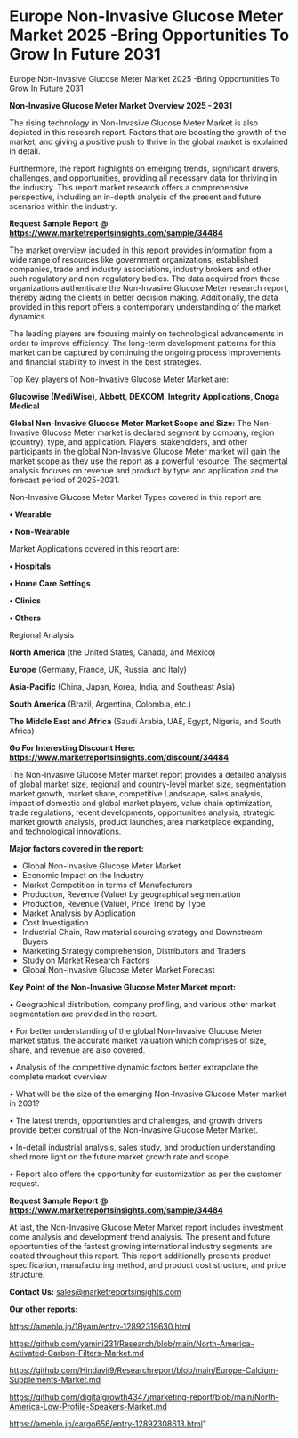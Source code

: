# Europe Non-Invasive Glucose Meter Market 2025 -Bring Opportunities To Grow In Future 2031
Europe Non-Invasive Glucose Meter Market 2025 -Bring Opportunities To Grow In Future 2031

<Strong> Non-Invasive Glucose Meter Market Overview 2025 - 2031</strong>

The rising technology in Non-Invasive Glucose Meter Market is also depicted in this research report. Factors that are boosting the growth of the market, and giving a positive push to thrive in the global market is explained in detail.

Furthermore, the report highlights on emerging trends, significant drivers, challenges, and opportunities, providing all necessary data for thriving in the industry. This report market research offers a comprehensive perspective, including an in-depth analysis of the present and future scenarios within the industry.

<strong>Request Sample Report @ <a href=https://www.marketreportsinsights.com/sample/34484>https://www.marketreportsinsights.com/sample/34484</a></strong>

The market overview included in this report provides information from a wide range of resources like government organizations, established companies, trade and industry associations, industry brokers and other such regulatory and non-regulatory bodies. The data acquired from these organizations authenticate the Non-Invasive Glucose Meter research report, thereby aiding the clients in better decision making. Additionally, the data provided in this report offers a contemporary understanding of the market dynamics.

The leading players are focusing mainly on technological advancements in order to improve efficiency. The long-term development patterns for this market can be captured by continuing the ongoing process improvements and financial stability to invest in the best strategies.

Top Key players of Non-Invasive Glucose Meter Market are:

<strong>Glucowise (MediWise), Abbott, DEXCOM, Integrity Applications, Cnoga Medical</strong>

<strong><b>Global Non-Invasive Glucose Meter Market Scope and Size:</b></strong>
The Non-Invasive Glucose Meter market is declared segment by company, region (country), type, and application. Players, stakeholders, and other participants in the global Non-Invasive Glucose Meter market will gain the market scope as they use the report as a powerful resource. The segmental analysis focuses on revenue and product by type and application and the forecast period of 2025-2031.

Non-Invasive Glucose Meter Market Types covered in this report are:

<strong>•  Wearable

•  Non-Wearable</strong>

Market Applications covered in this report are:

<strong>•  Hospitals

•  Home Care Settings

•  Clinics

•  Others</strong> 

Regional Analysis

<strong>North America</strong> (the United States, Canada, and Mexico)

<strong>Europe</strong> (Germany, France, UK, Russia, and Italy)

<strong>Asia-Pacific</strong> (China, Japan, Korea, India, and Southeast Asia)

<strong>South America</strong> (Brazil, Argentina, Colombia, etc.)

<strong>The Middle East and Africa</strong> (Saudi Arabia, UAE, Egypt, Nigeria, and South Africa)

<strong>Go For Interesting Discount Here: <a href=https://www.marketreportsinsights.com/discount/34484>https://www.marketreportsinsights.com/discount/34484</a></strong>

The Non-Invasive Glucose Meter market report provides a detailed analysis of global market size, regional and country-level market size, segmentation market growth, market share, competitive Landscape, sales analysis, impact of domestic and global market players, value chain optimization, trade regulations, recent developments, opportunities analysis, strategic market growth analysis, product launches, area marketplace expanding, and technological innovations.

<strong><b>Major factors covered in the report:</b></strong>
<ul>
  <li>Global Non-Invasive Glucose Meter Market </li>
  <li>Economic Impact on the Industry</li>
  <li>Market Competition in terms of Manufacturers</li>
  <li>Production, Revenue (Value) by geographical segmentation</li>
  <li>Production, Revenue (Value), Price Trend by Type</li>
  <li>Market Analysis by Application</li>
  <li>Cost Investigation</li>
  <li>Industrial Chain, Raw material sourcing strategy and Downstream Buyers</li>
  <li>Marketing Strategy comprehension, Distributors and Traders</li>
  <li>Study on Market Research Factors</li>
  <li>Global Non-Invasive Glucose Meter Market Forecast</li>
</ul>

<strong><b>Key Point of the Non-Invasive Glucose Meter Market report:</b></strong>

• Geographical distribution, company profiling, and various other market segmentation are provided in the report.

• For better understanding of the global Non-Invasive Glucose Meter market status, the accurate market valuation which comprises of size, share, and revenue are also covered.

• Analysis of the competitive dynamic factors better extrapolate the complete market overview

• What will be the size of the emerging Non-Invasive Glucose Meter market in 2031?

• The latest trends, opportunities and challenges, and growth drivers provide better construal of the Non-Invasive Glucose Meter Market.

• In-detail industrial analysis, sales study, and production understanding shed more light on the future market growth rate and scope.

• Report also offers the opportunity for customization as per the customer request.

<strong>Request Sample Report @ <a href=https://www.marketreportsinsights.com/sample/34484>https://www.marketreportsinsights.com/sample/34484</a></strong>

At last, the Non-Invasive Glucose Meter Market report includes investment come analysis and development trend analysis. The present and future opportunities of the fastest growing international industry segments are coated throughout this report. This report additionally presents product specification, manufacturing method, and product cost structure, and price structure.

<strong>Contact Us:</strong>
sales@marketreportsinsights.com

<strong>Our other reports:</strong>

<a href=https://ameblo.jp/18yam/entry-12892319630.html>https://ameblo.jp/18yam/entry-12892319630.html</a>

<a href=https://github.com/yamini231/Research/blob/main/North-America-Activated-Carbon-Filters-Market.md>https://github.com/yamini231/Research/blob/main/North-America-Activated-Carbon-Filters-Market.md</a>

<a href=https://github.com/Hindavii9/Researchreport/blob/main/Europe-Calcium-Supplements-Market.md>https://github.com/Hindavii9/Researchreport/blob/main/Europe-Calcium-Supplements-Market.md</a>

<a href=https://github.com/digitalgrowth4347/marketing-report/blob/main/North-America-Low-Profile-Speakers-Market.md>https://github.com/digitalgrowth4347/marketing-report/blob/main/North-America-Low-Profile-Speakers-Market.md</a>

<a href=https://ameblo.jp/cargo656/entry-12892308613.html>https://ameblo.jp/cargo656/entry-12892308613.html</a>"
